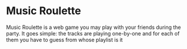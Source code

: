 # Music Roulette
Music Roulette is a web game you may play with your friends during the party. It goes simple: the tracks are playing one-by-one and for each of them you have to guess from whose playlist is it
